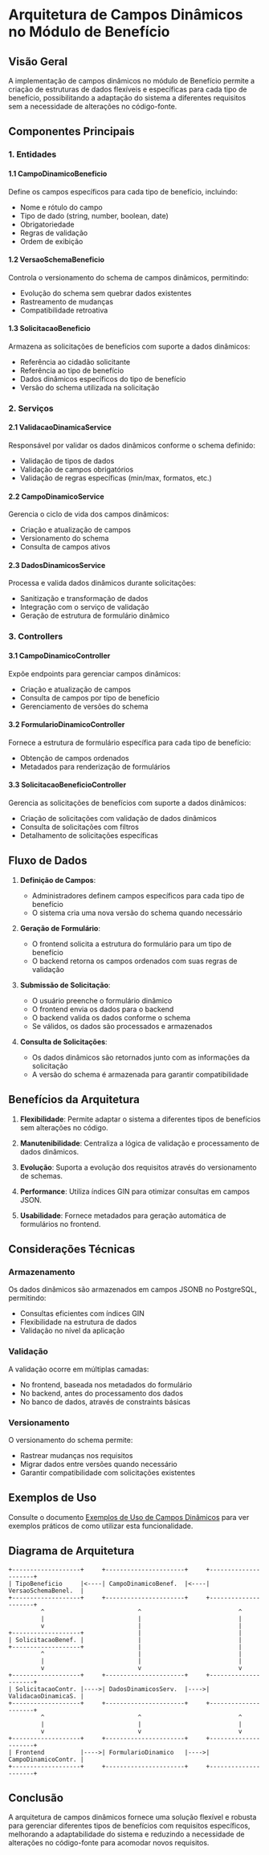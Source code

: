 # Arquitetura de Campos Dinâmicos no Módulo de Benefício

## Visão Geral

A implementação de campos dinâmicos no módulo de Benefício permite a criação de estruturas de dados flexíveis e específicas para cada tipo de benefício, possibilitando a adaptação do sistema a diferentes requisitos sem a necessidade de alterações no código-fonte.

## Componentes Principais

### 1. Entidades

#### 1.1 CampoDinamicoBeneficio

Define os campos específicos para cada tipo de benefício, incluindo:
- Nome e rótulo do campo
- Tipo de dado (string, number, boolean, date)
- Obrigatoriedade
- Regras de validação
- Ordem de exibição

#### 1.2 VersaoSchemaBeneficio

Controla o versionamento do schema de campos dinâmicos, permitindo:
- Evolução do schema sem quebrar dados existentes
- Rastreamento de mudanças
- Compatibilidade retroativa

#### 1.3 SolicitacaoBeneficio

Armazena as solicitações de benefícios com suporte a dados dinâmicos:
- Referência ao cidadão solicitante
- Referência ao tipo de benefício
- Dados dinâmicos específicos do tipo de benefício
- Versão do schema utilizada na solicitação

### 2. Serviços

#### 2.1 ValidacaoDinamicaService

Responsável por validar os dados dinâmicos conforme o schema definido:
- Validação de tipos de dados
- Validação de campos obrigatórios
- Validação de regras específicas (min/max, formatos, etc.)

#### 2.2 CampoDinamicoService

Gerencia o ciclo de vida dos campos dinâmicos:
- Criação e atualização de campos
- Versionamento do schema
- Consulta de campos ativos

#### 2.3 DadosDinamicosService

Processa e valida dados dinâmicos durante solicitações:
- Sanitização e transformação de dados
- Integração com o serviço de validação
- Geração de estrutura de formulário dinâmico

### 3. Controllers

#### 3.1 CampoDinamicoController

Expõe endpoints para gerenciar campos dinâmicos:
- Criação e atualização de campos
- Consulta de campos por tipo de benefício
- Gerenciamento de versões do schema

#### 3.2 FormularioDinamicoController

Fornece a estrutura de formulário específica para cada tipo de benefício:
- Obtenção de campos ordenados
- Metadados para renderização de formulários

#### 3.3 SolicitacaoBeneficioController

Gerencia as solicitações de benefícios com suporte a dados dinâmicos:
- Criação de solicitações com validação de dados dinâmicos
- Consulta de solicitações com filtros
- Detalhamento de solicitações específicas

## Fluxo de Dados

1. **Definição de Campos**:
   - Administradores definem campos específicos para cada tipo de benefício
   - O sistema cria uma nova versão do schema quando necessário

2. **Geração de Formulário**:
   - O frontend solicita a estrutura do formulário para um tipo de benefício
   - O backend retorna os campos ordenados com suas regras de validação

3. **Submissão de Solicitação**:
   - O usuário preenche o formulário dinâmico
   - O frontend envia os dados para o backend
   - O backend valida os dados conforme o schema
   - Se válidos, os dados são processados e armazenados

4. **Consulta de Solicitações**:
   - Os dados dinâmicos são retornados junto com as informações da solicitação
   - A versão do schema é armazenada para garantir compatibilidade

## Benefícios da Arquitetura

1. **Flexibilidade**: Permite adaptar o sistema a diferentes tipos de benefícios sem alterações no código.

2. **Manutenibilidade**: Centraliza a lógica de validação e processamento de dados dinâmicos.

3. **Evolução**: Suporta a evolução dos requisitos através do versionamento de schemas.

4. **Performance**: Utiliza índices GIN para otimizar consultas em campos JSON.

5. **Usabilidade**: Fornece metadados para geração automática de formulários no frontend.

## Considerações Técnicas

### Armazenamento

Os dados dinâmicos são armazenados em campos JSONB no PostgreSQL, permitindo:
- Consultas eficientes com índices GIN
- Flexibilidade na estrutura de dados
- Validação no nível da aplicação

### Validação

A validação ocorre em múltiplas camadas:
- No frontend, baseada nos metadados do formulário
- No backend, antes do processamento dos dados
- No banco de dados, através de constraints básicas

### Versionamento

O versionamento do schema permite:
- Rastrear mudanças nos requisitos
- Migrar dados entre versões quando necessário
- Garantir compatibilidade com solicitações existentes

## Exemplos de Uso

Consulte o documento [Exemplos de Uso de Campos Dinâmicos](../exemplos/uso-campos-dinamicos.md) para ver exemplos práticos de como utilizar esta funcionalidade.

## Diagrama de Arquitetura

```
+-------------------+     +----------------------+     +---------------------+
| TipoBeneficio     |<----| CampoDinamicoBenef.  |<----| VersaoSchemaBenel.  |
+-------------------+     +----------------------+     +---------------------+
         ^                          ^                           ^
         |                          |                           |
         v                          |                           |
+-------------------+               |                           |
| SolicitacaoBenef. |               |                           |
+-------------------+               |                           |
         ^                          |                           |
         |                          |                           |
         v                          v                           v
+-------------------+     +----------------------+     +---------------------+
| SolicitacaoContr. |---->| DadosDinamicosServ.  |---->| ValidacaoDinamicaS. |
+-------------------+     +----------------------+     +---------------------+
         ^                          ^                           ^
         |                          |                           |
         v                          v                           v
+-------------------+     +----------------------+     +---------------------+
| Frontend          |---->| FormularioDinamico   |---->| CampoDinamicoContr. |
+-------------------+     +----------------------+     +---------------------+
```

## Conclusão

A arquitetura de campos dinâmicos fornece uma solução flexível e robusta para gerenciar diferentes tipos de benefícios com requisitos específicos, melhorando a adaptabilidade do sistema e reduzindo a necessidade de alterações no código-fonte para acomodar novos requisitos.
